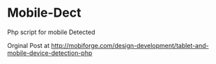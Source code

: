 Mobile-Dect
===========

Php script for mobile Detected


Orginal Post at http://mobiforge.com/design-development/tablet-and-mobile-device-detection-php
